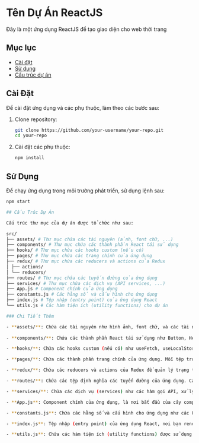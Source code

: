 # Tên Dự Án ReactJS

Đây là một ứng dụng ReactJS để tạo giao diện cho web thời trang

## Mục lục

- [Cài đặt](#cài-đặt)
- [Sử dụng](#sử-dụng)
- [Cấu trúc dự án](#cấu-trúc-dự-án)

## Cài Đặt

Để cài đặt ứng dụng và các phụ thuộc, làm theo các bước sau:

1. Clone repository:
    ```sh
    git clone https://github.com/your-username/your-repo.git
    cd your-repo
    ```

2. Cài đặt các phụ thuộc:
    ```sh
    npm install
    ```

## Sử Dụng

Để chạy ứng dụng trong môi trường phát triển, sử dụng lệnh sau:

```sh
npm start

## Cấu Trúc Dự Án

Cấu trúc thư mục của dự án được tổ chức như sau:

src/
├── assets/ # Thư mục chứa các tài nguyên (ảnh, font chữ, ...)
├── components/ # Thư mục chứa các thành phần React tái sử dụng
├── hooks/ # Thư mục chứa các hooks custom (nếu có)
├── pages/ # Thư mục chứa các trang chính của ứng dụng
├── redux/ # Thư mục chứa các reducers và actions của Redux
│ ├── actions/
│ └── reducers/
├── routes/ # Thư mục chứa các tuyến đường của ứng dụng
├── services/ # Thư mục chứa các dịch vụ (API services, ...)
├── App.js # Component chính của ứng dụng
├── constants.js # Các hằng số và cấu hình cho ứng dụng
├── index.js # Tệp nhập (entry point) của ứng dụng React
└── utils.js # Các hàm tiện ích (utility functions) cho dự án

### Chi Tiết Thêm

- **assets/**: Chứa các tài nguyên như hình ảnh, font chữ, và các tài nguyên khác cần thiết cho giao diện.
  
- **components/**: Chứa các thành phần React tái sử dụng như Button, Header, Footer, ...

- **hooks/**: Chứa các hooks custom (nếu có) như useFetch, useLocalStorage, ...

- **pages/**: Chứa các thành phần trang chính của ứng dụng. Mỗi tệp trong thư mục này có thể đại diện cho một trang nhất định của ứng dụng.

- **redux/**: Chứa các reducers và actions của Redux để quản lý trạng thái toàn cục của ứng dụng.

- **routes/**: Chứa các tệp định nghĩa các tuyến đường của ứng dụng. Các tuyến đường có thể sử dụng để điều hướng giữa các trang hoặc phần khác nhau của ứng dụng.

- **services/**: Chứa các dịch vụ (services) như các hàm gọi API, xử lý dữ liệu, ...

- **App.js**: Component chính của ứng dụng, là nơi bắt đầu của cây component trong React.

- **constants.js**: Chứa các hằng số và cấu hình cho ứng dụng như các URL endpoint, giá trị hằng số, ...

- **index.js**: Tệp nhập (entry point) của ứng dụng React, nơi bạn render component chính và khởi động ứng dụng.

- **utils.js**: Chứa các hàm tiện ích (utility functions) được sử dụng trong toàn bộ dự án.

